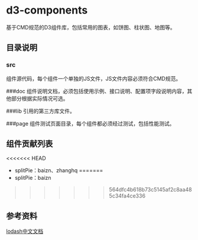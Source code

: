 # d3-components
基于CMD规范的D3组件库，包括常用的图表，如饼图、柱状图、地图等。

## 目录说明
### src
组件源代码，每个组件一个单独的JS文件，JS文件内容必须符合CMD规范。

###doc
组件说明文档，必须包括使用示例、接口说明、配置项字段说明内容，其他部分根据实际情况可选。

###lib
引用的第三方库文件。

###page
组件测试页面目录，每个组件都必须经过测试，包括性能测试。

## 组件贡献列表
<<<<<<< HEAD
- splitPie：baizn、zhanghq
=======
- splitPie：baizn
>>>>>>> 564dfc4b618b73c5145af2c8aa485c34fa4ce336

## 参考资料
[lodash中文文档](http://www.css88.com/doc/lodash/)


